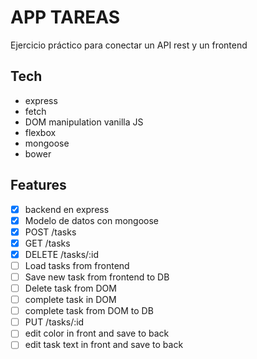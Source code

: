 # APP TAREAS

Ejercicio práctico para conectar un API rest y un frontend

## Tech

- express
- fetch
- DOM manipulation vanilla JS
- flexbox
- mongoose
- bower

## Features

- [x] backend en express 
- [x] Modelo de datos con mongoose 
- [x] POST /tasks
- [x] GET /tasks
- [x] DELETE /tasks/:id
- [ ] Load tasks from frontend
- [ ] Save new task from frontend to DB
- [ ] Delete task from DOM
- [ ] complete task in DOM
- [ ] complete task from DOM to DB
- [ ] PUT /tasks/:id
- [ ] edit color in front and save to back
- [ ] edit task text in front and save to back
